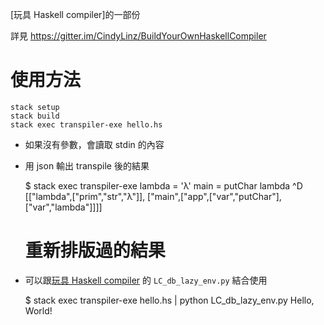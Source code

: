[玩具 Haskell compiler]的一部份

詳見 https://gitter.im/CindyLinz/BuildYourOwnHaskellCompiler

# 使用方法

    stack setup
    stack build
    stack exec transpiler-exe hello.hs

- 如果沒有參數，會讀取 stdin 的內容

- 用 json 輸出 transpile 後的結果

    $ stack exec transpiler-exe
    lambda = 'λ'
    main = putChar lambda
    ^D
    [["lambda",["prim","str","λ"]],
     ["main",["app",["var","putChar"],["var","lambda"]]]]
    # 重新排版過的結果

- 可以跟[玩具 Haskell compiler][compiler] 的 `LC_db_lazy_env.py` 結合使用

    $ stack exec transpiler-exe hello.hs | python LC_db_lazy_env.py
    Hello, World!

[compiler]: https://github.com/op8867555/BYOHC
